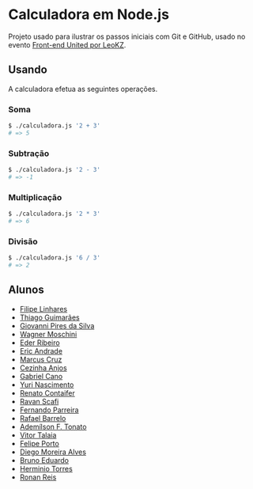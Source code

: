 # Calculadora em Node.js

Projeto usado para ilustrar os passos iniciais com Git e GitHub, usado no evento
[Front-end United por LeoKZ](http://frontendunited.io/leokzw/).


## Usando

A calculadora efetua as seguintes operações.

### Soma
```bash
$ ./calculadora.js '2 + 3'
# => 5
```

### Subtração
```bash
$ ./calculadora.js '2 - 3'
# => -1
```

### Multiplicação
```bash
$ ./calculadora.js '2 * 3'
# => 6
```

### Divisão
```bash
$ ./calculadora.js '6 / 3'
# => 2
```


## Alunos
- [Filipe Linhares](http://github.com/filipelinhares)
- [Thiago Guimarães](http://github.com/thiagogsr/)
- [Giovanni Pires da Silva](http://github.com/giovannipds/)
- [Wagner Moschini](http://github.com/wagnermoschini/)
- [Eder Ribeiro](http://github.com/ederribeiro)
- [Eric Andrade](http://github.com/ericAndrade/)
- [Marcus Cruz](https://github.com/mcruz85)
- [Cezinha Anjos](https://github.com/cesarjr)
- [Gabriel Cano](https://github.com/killuawax)
- [Yuri Nascimento](https://github.com/yurirnascimento)
- [Renato Contaifer](http://github.com/renatocontaifer/)
- [Ravan Scafi](https://github.com/rscafi)
- [Fernando Parreira](http://github.com/fparreira/)
- [Rafael Barrelo](http://github.com/rafaelbarrelo/)
- [Ademílson F. Tonato](http://github.com/ftonato/)
- [Vitor Talaia](https://github.com/vitortalaia)
- [Felipe Porto](http://github.com/felipeporto)
- [Diego Moreira Alves](https://github.com/diegomoreira92/)
- [Bruno Eduardo](https://github.com/brunoeduardo)
- [Herminio Torres](https://github.com/herminiotorres)
- [Ronan Reis](https://github.com/ronanreis)
